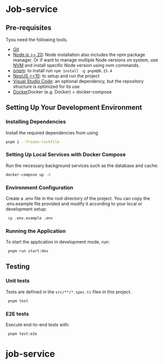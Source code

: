 # Job-service


## Pre-requisites

Tyou need the following tools.

-   [Git](https://git-scm.com/)
-   [Node.js >= 20](https://nodejs.org/en/): Node installation also includes the _npm_ package manager. Or if want to manage multiple Node versions on system, use [NVM](https://github.com/coreybutler/nvm-windows/releases) and install specific Node version using nvm commands.
-   [pnpm](https://pnpm.io/): to install run `npm install -g pnpm@8.15.4`
-   [NestJS >=10](https://docs.nestjs.com/): to setup and run the project
-   [Visual Studio Code](https://code.visualstudio.com/): an optional dependency, but the repository structure is optimized for its use
-   [Docker](https://docs.docker.com/engine/install/)Docker (e.g. Docker) + docker-compose

## Setting Up Your Development Environment

### Installing Dependencies

Install the required dependencies from using

```bash
pnpm i --frozen-lockfile
```

### Setting Up Local Services with Docker Compose

Run the necessary background services such as the database and cache:

```bash
docker-compose up -d
```

### Environment Configuration

Create a .env file in the root directory of the project. You can copy the .env.example file provided and modify it according to your local or development setup:

```bash
 cp .env.example .env
```

### Running the Application

To start the application in development mode, run:

```bash
 pnpm run start:dev
```

## Testing

### Unit tests

Tests are defined in the `src/**/*.spec.ts` files in this project.

```bash
 pnpm test
```

### E2E tests

Execute end-to-end tests with:

```bash
 pnpm test:e2e
```
# job-service

